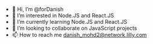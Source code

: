 - 👋 Hi, I’m @forDanish
- 👀 I’m interested in Node.JS and React.JS
- 🌱 I’m currently learning Node.JS and React.JS
- 💞️ I’m looking to collaborate on JavaScript projects
- 📫 How to reach me danish_mohd2@network.lilly.com

<!---
forDanish/forDanish is a ✨ special ✨ repository because its `README.md` (this file) appears on your GitHub profile.
You can click the Preview link to take a look at your changes.
--->
